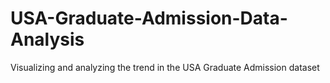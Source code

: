 # USA-Graduate-Admission-Data-Analysis
Visualizing and analyzing the trend in the USA Graduate Admission dataset
